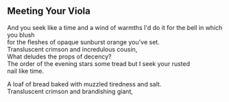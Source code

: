 Meeting Your Viola
------------------
And you seek like a time and a wind of warmths I'd do it for the bell in which you blush  
for the fleshes of opaque sunburst orange you've set.  
Transluscent crimson and incredulous cousin,  
What deludes the props of decency?  
The order of the evening stars some tread but I seek your rusted  
nail like time.  
  
A loaf of bread baked with muzzled tiredness and salt.  
Transluscent crimson and brandishing giant,  
